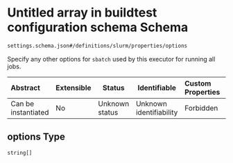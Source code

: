 # Untitled array in buildtest configuration schema Schema

```txt
settings.schema.json#/definitions/slurm/properties/options
```

Specify any other options for `sbatch` used by this executor for running all jobs.


| Abstract            | Extensible | Status         | Identifiable            | Custom Properties | Additional Properties | Access Restrictions | Defined In                                                                   |
| :------------------ | ---------- | -------------- | ----------------------- | :---------------- | --------------------- | ------------------- | ---------------------------------------------------------------------------- |
| Can be instantiated | No         | Unknown status | Unknown identifiability | Forbidden         | Allowed               | none                | [settings.schema.json\*](../out/settings.schema.json "open original schema") |

## options Type

`string[]`

